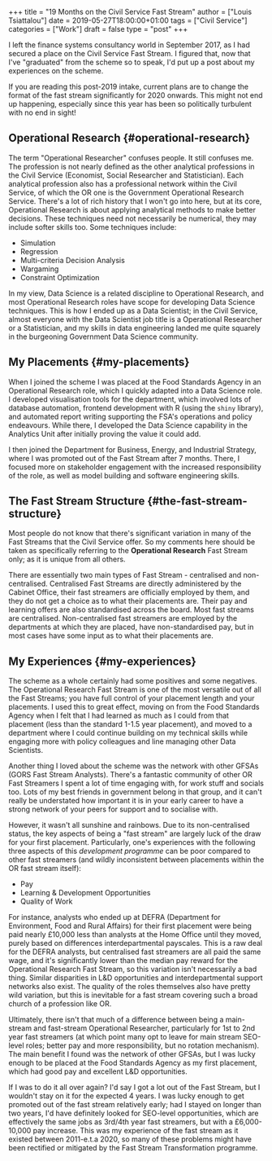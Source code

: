 +++
title = "19 Months on the Civil Service Fast Stream"
author = ["Louis Tsiattalou"]
date = 2019-05-27T18:00:00+01:00
tags = ["Civil Service"]
categories = ["Work"]
draft = false
type = "post"
+++

I left the finance systems consultancy world in September 2017, as I had secured
a place on the Civil Service Fast Stream. I figured that, now that I've
"graduated" from the scheme so to speak, I'd put up a post about my experiences
on the scheme.

If you are reading this post-2019 intake, current plans are to change the format
of the fast stream significantly for 2020 onwards. This might not end up
happening, especially since this year has been so politically turbulent with no
end in sight!


## Operational Research {#operational-research}

The term "Operational Researcher" confuses people. It still confuses me. The
profession is not nearly defined as the other analytical professions in the
Civil Service (Economist, Social Researcher and Statistician). Each analytical
profession also has a professional network within the Civil Service, of which
the OR one is the Government Operational Research Service. There's a lot of rich
history that I won't go into here, but at its core, Operational Research is
about applying analytical methods to make better decisions. These techniques
need not necessarily be numerical, they may include softer skills too. Some
techniques include:

-   Simulation
-   Regression
-   Multi-criteria Decision Analysis
-   Wargaming
-   Constraint Optimization

In my view, Data Science is a related discipline to Operational Research, and
most Operational Research roles have scope for developing Data Science
techniques. This is how I ended up as a Data Scientist; in the Civil Service,
almost everyone with the Data Scientist job title is a Operational Researcher or
a Statistician, and my skills in data engineering landed me quite squarely in
the burgeoning Government Data Science community.


## My Placements {#my-placements}

When I joined the scheme I was placed at the Food Standards Agency in an
Operational Research role, which I quickly adapted into a Data Science role. I
developed visualisation tools for the department, which involved lots of
database automation, frontend development with R (using the `shiny` library),
and automated report writing supporting the FSA's operations and policy
endeavours. While there, I developed the Data Science capability in the
Analytics Unit after initially proving the value it could add.

I then joined the Department for Business, Energy, and Industrial Strategy,
where I was promoted out of the Fast Stream after 7 months. There, I focused
more on stakeholder engagement with the increased responsibility of the role,
as well as model building and software engineering skills.


## The Fast Stream Structure {#the-fast-stream-structure}

Most people do not know that there's significant variation in many of the Fast
Streams that the Civil Service offer. So my comments here should be taken as
specifically referring to the **Operational Research** Fast Stream only; as it is
unique from all others.

There are essentially two main types of Fast Stream - centralised and
non-centralised. Centralised Fast Streams are directly administered by the
Cabinet Office, their fast streamers are officially employed by them, and they
do not get a choice as to what their placements are. Their pay and learning
offers are also standardised across the board. Most fast streams are
centralised. Non-centralised fast streamers are employed by the departments at
which they are placed, have non-standardised pay, but in most cases have some
input as to what their placements are.


## My Experiences {#my-experiences}

The scheme as a whole certainly had some positives and some negatives. The
Operational Research Fast Stream is one of the most versatile out of all the
Fast Streams; you have full control of your placement length and your
placements. I used this to great effect, moving on from the Food Standards
Agency when I felt that I had learned as much as I could from that placement
(less than the standard 1-1.5 year placement), and moved to a department where I
could continue building on my technical skills while engaging more with policy
colleagues and line managing other Data Scientists.

Another thing I loved about the scheme was the network with other GFSAs (GORS
Fast Stream Analysts). There's a fantastic community of other OR Fast Streamers
I spent a lot of time engaging with, for work stuff and socials too. Lots of my
best friends in government belong in that group, and it can't really be
understated how important it is in your early career to have a strong network of
your peers for support and to socialise with.

However, it wasn't all sunshine and rainbows. Due to its non-centralised
status, the key aspects of being a "fast stream" are largely luck of the draw
for your first placement. Particularly, one's experiences with the following
three aspects of this _development programme_ can be poor compared to other fast
streamers (and wildly inconsistent between placements within the OR fast stream itself):

-   Pay
-   Learning & Development Opportunities
-   Quality of Work

For instance, analysts who ended up at DEFRA (Department for Environment, Food
and Rural Affairs) for their first placement were being paid nearly £10,000 less
than analysts at the Home Office until they moved, purely based on differences
interdepartmental payscales. This is a raw deal for the DEFRA analysts, but
centralised fast streamers are all paid the same wage, and it's significantly
lower than the median pay reward for the Operational Research Fast Stream, so
this variation isn't necessarily a bad thing. Similar disparities in L&D
opportunities and interdepartmental support networks also exist. The quality of
the roles themselves also have pretty wild variation, but this is inevitable
for a fast stream covering such a broad church of a profession like OR.

Ultimately, there isn't that much of a difference between being a main-stream
and fast-stream Operational Researcher, particularly for 1st to 2nd year fast
streamers (at which point many opt to leave for main stream SEO-level roles;
better pay and more responsibility, but no rotation mechanism). The main benefit
I found was the network of other GFSAs, but I was lucky enough to be placed at
the Food Standards Agency as my first placement, which had good pay and
excellent L&D opportunities.

If I was to do it all over again? I'd say I got a lot out of the Fast Stream,
but I wouldn't stay on it for the expected 4 years. I was lucky enough to get
promoted out of the fast stream relatively early; had I stayed on longer than
two years, I'd have definitely looked for SEO-level opportunities, which are
effectively the same jobs as 3rd/4th year fast streamers, but with a
£6,000-10,000 pay increase. This was my experience of the fast stream as it
existed between 2011-e.t.a 2020, so many of these problems might have been
rectified or mitigated by the Fast Stream Transformation programme.
